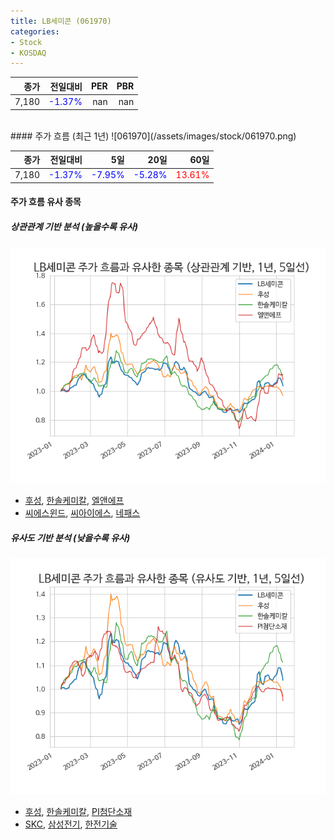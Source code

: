 ```yaml
---
title: LB세미콘 (061970)
categories:
- Stock
- KOSDAQ
---
```


|종가|전일대비|PER|PBR|
|---:|-------:|--:|---:|
|7,180|<span style="color: blue">-1.37%</span>|nan|nan|

<!-- more -->
<br>
#### 주가 흐름 (최근 1년)
![061970](/assets/images/stock/061970.png)

|종가|전일대비|5일|20일|60일|
|---:|-------:|--:|---:|---:|
|7,180|<span style="color: blue">-1.37%</span>|<span style="color: blue">-7.95%</span>|<span style="color: blue">-5.28%</span>|<span style="color: red">13.61%</span>|

<!-- more -->

#### 주가 흐름 유사 종목

##### 상관관계 기반 분석 (높을수록 유사)
![061970](/assets/images/stock/061970_corr.png)
- [후성](/093370/), [한솔케미칼](/014680/), [엘앤에프](/066970/)
- [씨에스윈드](/112610/), [씨아이에스](/222080/), [네패스](/033640/)

##### 유사도 기반 분석 (낮을수록 유사)	
![061970](/assets/images/stock/061970_sim.png)
- [후성](/093370/), [한솔케미칼](/014680/), [PI첨단소재](/178920/)
- [SKC](/011790/), [삼성전기](/009150/), [한전기술](/052690/)